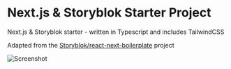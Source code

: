 # Next.js & Storyblok Starter Project

Next.js & Storyblok starter - written in Typescript and includes TailwindCSS

Adapted from the [Storyblok/react-next-boilerplate](https://github.com/storyblok/react-next-boilerplate) project

![Screenshot](https://a.storyblok.com/f/170124/1646x1010/9b109392d0/screenshot-from-2022-08-08-23-12-04.png)